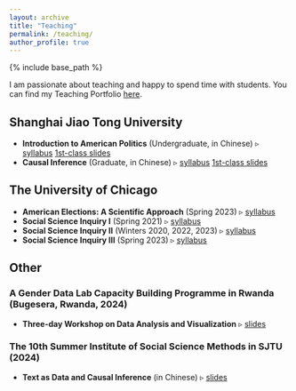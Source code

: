 ```yaml
---
layout: archive
title: "Teaching"
permalink: /teaching/
author_profile: true
---
```


{% include base_path %}

I am passionate about teaching and happy to spend time with students. You can find my Teaching Portfolio [here](/files/TeachingPortfolio_ShuFu.pdf).

## Shanghai Jiao Tong University
- **Introduction to American Politics** (Undergraduate, in Chinese) ▹ [syllabus](/files/美国政府与政治_课程大纲_付舒.pdf) [1st-class slides](/files/AP_课程导论.pdf)
- **Causal Inference** (Graduate, in Chinese) ▹ [syllabus](/files/因果推断_课程大纲_付舒.pdf) [1st-class slides](/files/CI_课程导论.pdf)

## The University of Chicago
- **American Elections: A Scientific Approach** (Spring 2023) ▹ [syllabus](/files/AmericanElections_syllabus.pdf)
- **Social Science Inquiry I** (Spring 2021) ▹ [syllabus](/files/SSI_I_syllabus.pdf)
- **Social Science Inquiry II** (Winters 2020, 2022, 2023) ▹ [syllabus](/files/SSI_II_syllabus.pdf)
- **Social Science Inquiry III** (Spring 2023) ▹ [syllabus](/files/SSI_III_syllabus.pdf)

## Other
### A Gender Data Lab Capacity Building Programme in Rwanda (Bugesera, Rwanda, 2024)
- **Three-day Workshop on Data Analysis and Visualization** ▹ [slides](/files/Day1Session1_Outline.pdf)
### The 10th Summer Institute of Social Science Methods in SJTU (2024)
- **Text as Data and Causal Inference** (in Chinese) ▹ [slides](/files/文本分析与因果推断_2024交大方法班.pdf)
